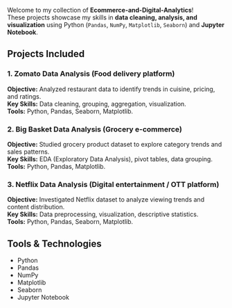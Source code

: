 Welcome to my collection of **Ecommerce-and-Digital-Analytics**!  
These projects showcase my skills in **data cleaning, analysis, and visualization** using Python (`Pandas`, `NumPy`, `Matplotlib`, `Seaborn`) and **Jupyter Notebook**.

## Projects Included

### 1. Zomato Data Analysis  (Food delivery platform)
**Objective:** Analyzed restaurant data to identify trends in cuisine, pricing, and ratings.  
**Key Skills:** Data cleaning, grouping, aggregation, visualization.  
**Tools:** Python, Pandas, Seaborn, Matplotlib.  

### 2. Big Basket Data Analysis  (Grocery e-commerce)
**Objective:** Studied grocery product dataset to explore category trends and sales patterns.  
**Key Skills:** EDA (Exploratory Data Analysis), pivot tables, data grouping.  
**Tools:** Python, Pandas, Matplotlib.  

### 3. Netflix Data Analysis  (Digital entertainment / OTT platform)
**Objective:** Investigated Netflix dataset to analyze viewing trends and content distribution.  
**Key Skills:** Data preprocessing, visualization, descriptive statistics.  
**Tools:** Python, Pandas, Seaborn, Matplotlib.  

## Tools & Technologies  
- Python  
- Pandas  
- NumPy  
- Matplotlib  
- Seaborn  
- Jupyter Notebook
